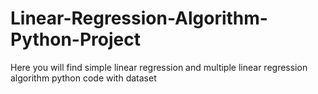 # Linear-Regression-Algorithm-Python-Project
Here you will find simple linear regression and multiple linear regression algorithm python code with dataset
